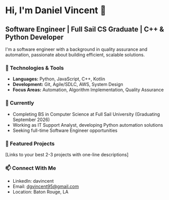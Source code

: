 # Hi, I'm Daniel Vincent 👋

## Software Engineer | Full Sail CS Graduate | C++ & Python Developer

I'm a software engineer with a background in quality assurance and automation, 
passionate about building efficient, scalable solutions.

### 🔧 Technologies & Tools
- **Languages:** Python, JavaScript, C++, Kotlin
- **Development:** Git, Agile/SDLC, AWS, System Design
- **Focus Areas:** Automation, Algorithm Implementation, Quality Assurance

### 💼 Currently
- Completing BS in Computer Science at Full Sail University (Graduating September 2026)
- Working as IT Support Analyst, developing Python automation solutions
- Seeking full-time Software Engineer opportunities

### 🚀 Featured Projects
[Links to your best 2-3 projects with one-line descriptions]

### 📫 Connect With Me
- LinkedIn: davincent
- Email: dgvincent95@gmail.com
- Location: Baton Rouge, LA
